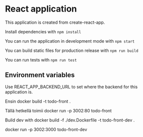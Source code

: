 # React application

This application is created from create-react-app.

Install dependencies with `npm install`

You can run the application in development mode with `npm start`

You can build static files for production release with `npm run build`

You can run tests with `npm run test`

## Environment variables

Use REACT_APP_BACKEND_URL to set where the backend for this application is.

Ensin docker build -t todo-front .

Tällä hetkellä toimii docker run -p 3002:80 todo-front

Build dev with docker build -f ./dev.Dockerfile -t todo-front-dev .

docker run -p 3002:3000 todo-front-dev